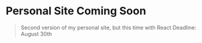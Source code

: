 # Personal Site Coming Soon

> Second version of my personal site, but this time with React
> Deadline: August 30th
